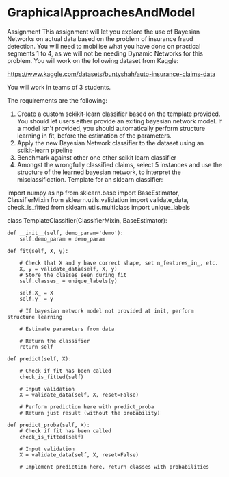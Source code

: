 # GraphicalApproachesAndModel

Assignment
This assignment will let you explore the use of Bayesian Networks on actual data based on the problem of insurance fraud detection. You will need to mobilise what you have done on practical segments 1 to 4, as we will not be needing Dynamic Networks for this problem. 
You will work on the following dataset from Kaggle: 

https://www.kaggle.com/datasets/buntyshah/auto-insurance-claims-data

You will work in teams of 3 students.

The requirements are the following: 

1. Create a custom sckikit-learn classifier based on the template provided. You should let users either provide an exiting bayesian network model. If a model isn't  provided, you should automatically perform structure learning in fit, before the estimation of the parameters. 
2. Apply the new Bayesian Network classifier to the dataset using an scikit-learn pipeline
3. Benchmark against other one other scikit learn classifier
4. Amongst the wrongfully classified claims, select 5 instances and use the structure of the learned bayesian network, to interpret the misclassification. 
Template for an sklearn classifier: 

import numpy as np
from sklearn.base import BaseEstimator, ClassifierMixin
from sklearn.utils.validation import validate_data, check_is_fitted
from sklearn.utils.multiclass import unique_labels

class TemplateClassifier(ClassifierMixin, BaseEstimator):

    def __init__(self, demo_param='demo'):
        self.demo_param = demo_param

    def fit(self, X, y):

        # Check that X and y have correct shape, set n_features_in_, etc.
        X, y = validate_data(self, X, y)
        # Store the classes seen during fit
        self.classes_ = unique_labels(y)

        self.X_ = X
        self.y_ = y
        
        # If bayesian network model not provided at init, perform structure learning

        # Estimate parameters from data

        # Return the classifier
        return self

    def predict(self, X):

        # Check if fit has been called
        check_is_fitted(self)

        # Input validation
        X = validate_data(self, X, reset=False)
       
        # Perform prediction here with predict_proba
        # Return just result (without the probability)

    def predict_proba(self, X):
        # Check if fit has been called
        check_is_fitted(self)

        # Input validation
        X = validate_data(self, X, reset=False)

        # Implement prediction here, return classes with probabilities